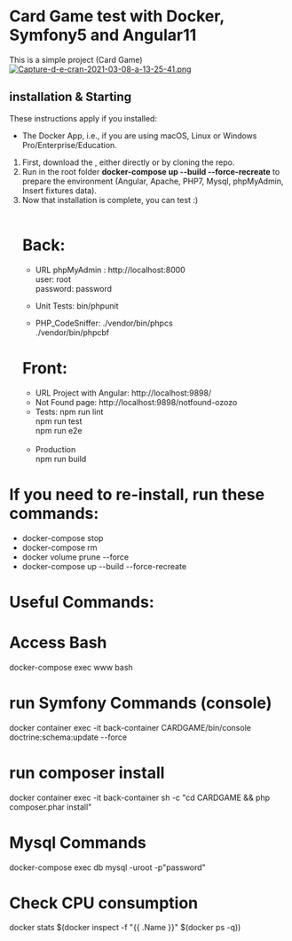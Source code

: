 # Card Game test with Docker, Symfony5 and Angular11

This is a simple project (Card Game) 
[![Capture-d-e-cran-2021-03-08-a-13-25-41.png](https://i.postimg.cc/wMHnwZZg/Capture-d-e-cran-2021-03-08-a-13-25-41.png)](https://postimg.cc/Kkq9zqmH)

## installation & Starting 
These instructions apply if you installed:
  - The Docker App, i.e., if you are using macOS, Linux or Windows Pro/Enterprise/Education.
  
1. First, download the , either directly or by cloning the repo.
1. Run in the root folder **docker-compose up --build --force-recreate** to prepare the environment (Angular, Apache, PHP7, Mysql, phpMyAdmin, Insert fixtures data).
1. Now that installation is complete, you can test :)<br><br>
    # Back:<br>
     - URL phpMyAdmin : http://localhost:8000 
         <br> user: root 
         <br> password: password  <br>   
         
     - Unit Tests: 
                  bin/phpunit<br>
                  
     - PHP_CodeSniffer: 
           ./vendor/bin/phpcs<br>
           ./vendor/bin/phpcbf<br> 
   # Front:  <br>
     - URL Project with Angular: http://localhost:9898/<br>
     - Not Found page: http://localhost:9898/notfound-ozozo<br>
     - Tests: 
         npm run lint<br>
         npm run test<br>
         npm run e2e<br><br>
      - Production<br>
         npm run build    
     
 # If you need to re-install, run these commands:
 -  docker-compose stop    <br>
 -  docker-compose rm    <br>
 -  docker volume prune --force  <br>
 -  docker-compose up --build --force-recreate 

 
# Useful Commands:
# Access Bash<br>
  docker-compose exec www bash
# run Symfony Commands (console)
  docker container exec -it back-container CARDGAME/bin/console doctrine:schema:update --force <br>
# run composer install<br>
  docker container exec -it back-container sh -c "cd CARDGAME && php composer.phar install"
# Mysql Commands
 docker-compose exec db mysql -uroot -p"password"
 # Check CPU consumption
 docker stats $(docker inspect -f "{{ .Name }}" $(docker ps -q))
